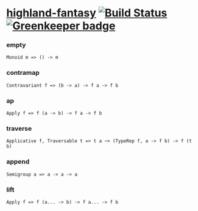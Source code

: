 [highland-fantasy](https://github.com/amsross/highland-fantasy) [![Build Status](https://travis-ci.org/amsross/highland-fantasy.svg?branch=master)](https://travis-ci.org/amsross/highland-fantasy) [![Greenkeeper badge](https://badges.greenkeeper.io/amsross/highland-fantasy.svg)](https://greenkeeper.io/)
======================

### empty
`Monoid m => () -> m`

### contramap
`Contravariant f => (b -> a) -> f a -> f b`

### ap
`Apply f => f (a -> b) -> f a -> f b`

### traverse
`Applicative f, Traversable t => t a ~> (TypeRep f, a -> f b) -> f (t b)`

### append
`Semigroup a => a -> a -> a`

### lift
`Apply f => f (a... -> b) -> f a... -> f b`
